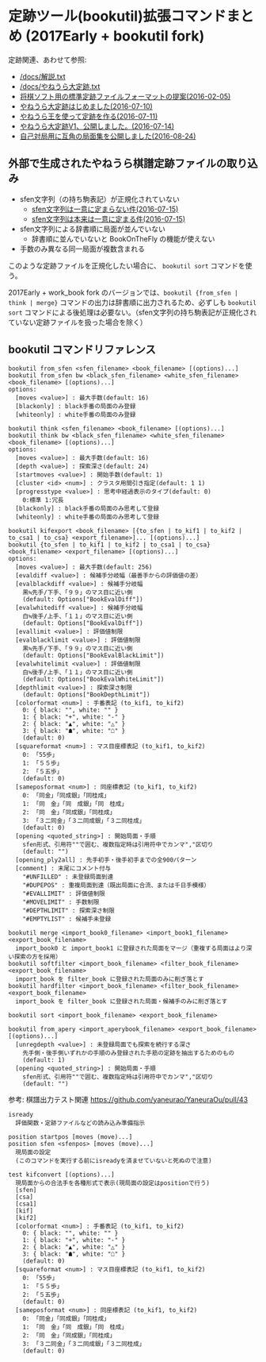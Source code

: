 <!-- Markdown -->
# 定跡ツール(bookutil)拡張コマンドまとめ (2017Early + bookutil fork)

定跡関連、あわせて参照:
- [/docs/解説.txt](https://github.com/yaneurao/YaneuraOu/blob/master/docs/%E8%A7%A3%E8%AA%AC.txt)
- [/docs/やねうら大定跡.txt](https://github.com/yaneurao/YaneuraOu/blob/master/docs/%E3%82%84%E3%81%AD%E3%81%86%E3%82%89%E5%A4%A7%E5%AE%9A%E8%B7%A1.txt)
- [将棋ソフト用の標準定跡ファイルフォーマットの提案(2016-02-05)](http://yaneuraou.yaneu.com/2016/02/05/%E5%B0%86%E6%A3%8B%E3%82%BD%E3%83%95%E3%83%88%E7%94%A8%E3%81%AE%E6%A8%99%E6%BA%96%E5%AE%9A%E8%B7%A1%E3%83%95%E3%82%A1%E3%82%A4%E3%83%AB%E3%83%95%E3%82%A9%E3%83%BC%E3%83%9E%E3%83%83%E3%83%88%E3%81%AE/)
- [やねうら大定跡はじめました(2016-07-10)](http://yaneuraou.yaneu.com/2016/07/10/%E3%82%84%E3%81%AD%E3%81%86%E3%82%89%E5%A4%A7%E5%AE%9A%E8%B7%A1%E3%81%AF%E3%81%98%E3%82%81%E3%81%BE%E3%81%97%E3%81%9F/)
- [やねうら王を使って定跡を作る(2016-07-11)](http://yaneuraou.yaneu.com/2016/07/11/%E3%82%84%E3%81%AD%E3%81%86%E3%82%89%E7%8E%8B%E3%82%92%E4%BD%BF%E3%81%A3%E3%81%A6%E5%AE%9A%E8%B7%A1%E3%82%92%E4%BD%9C%E3%82%8B/)
- [やねうら大定跡V1、公開しました。(2016-07-14)](http://yaneuraou.yaneu.com/2016/07/14/%E3%82%84%E3%81%AD%E3%81%86%E3%82%89%E5%A4%A7%E5%AE%9A%E8%B7%A1v1%E3%80%81%E5%85%AC%E9%96%8B%E3%81%97%E3%81%BE%E3%81%97%E3%81%9F%E3%80%82/)
- [自己対局用に互角の局面集を公開しました(2016-08-24)](http://yaneuraou.yaneu.com/2016/08/24/%E8%87%AA%E5%B7%B1%E5%AF%BE%E5%B1%80%E7%94%A8%E3%81%AB%E4%BA%92%E8%A7%92%E3%81%AE%E5%B1%80%E9%9D%A2%E9%9B%86%E3%82%92%E5%85%AC%E9%96%8B%E3%81%97%E3%81%BE%E3%81%97%E3%81%9F/)

## 外部で生成されたやねうら棋譜定跡ファイルの取り込み

- sfen文字列（の持ち駒表記）が正規化されていない
  - [sfen文字列は一意に定まらない件(2016-07-15)](http://yaneuraou.yaneu.com/2016/07/15/sfen%E6%96%87%E5%AD%97%E5%88%97%E3%81%AF%E4%B8%80%E6%84%8F%E3%81%AB%E5%AE%9A%E3%81%BE%E3%82%89%E3%81%AA%E3%81%84%E4%BB%B6/)
  - [sfen文字列は本来は一意に定まる件(2016-07-15)](http://yaneuraou.yaneu.com/2016/07/15/sfen%E6%96%87%E5%AD%97%E5%88%97%E3%81%AF%E6%9C%AC%E6%9D%A5%E3%81%AF%E4%B8%80%E6%84%8F%E3%81%AB%E5%AE%9A%E3%81%BE%E3%82%8B%E4%BB%B6/)
- sfen文字列による辞書順に局面が並んでいない
  - 辞書順に並んでいないと BookOnTheFly の機能が使えない
- 手数のみ異なる同一局面が複数含まれる

このような定跡ファイルを正規化したい場合に、 `bookutil sort` コマンドを使う。

2017Early + work_book fork のバージョンでは、`bookutil {from_sfen | think | merge}` コマンドの出力は辞書順に出力されるため、必ずしも `bookutil sort` コマンドによる後処理は必要ない。（sfen文字列の持ち駒表記が正規化されていない定跡ファイルを扱った場合を除く）

## bookutil コマンドリファレンス

```
bookutil from_sfen <sfen_filename> <book_filename> [(options)...]
bookutil from_sfen bw <black_sfen_filename> <white_sfen_filename> <book_filename> [(options)...]
options:
  [moves <value>] : 最大手数(default: 16)
  [blackonly] : black手番の局面のみ登録
  [whiteonly] : white手番の局面のみ登録

bookutil think <sfen_filename> <book_filename> [(options)...]
bookutil think bw <black_sfen_filename> <white_sfen_filename> <book_filename> [(options)...]
options:
  [moves <value>] : 最大手数(default: 16)
  [depth <value>] : 探索深さ(default: 24)
  [startmoves <value>] : 開始手数(default: 1)
  [cluster <id> <num>] : クラスタ用間引き指定(default: 1 1)
  [progresstype <value>] : 思考中経過表示のタイプ(default: 0)
    0:標準 1:冗長
  [blackonly] : black手番の局面のみ思考して登録
  [whiteonly] : white手番の局面のみ思考して登録

bookutil kifexport <book_filename> [{to_sfen | to_kif1 | to_kif2 | to_csa1 | to_csa} <export_filename>]... [(options)...]
bookutil {to_sfen | to_kif1 | to_kif2 | to_csa1 | to_csa} <book_filename> <export_filename> [(options)...]
options:
  [moves <value>] : 最大手数(default: 256)
  [evaldiff <value>] : 候補手分岐幅（最善手からの評価値の差）
  [evalblackdiff <value>] : 候補手分岐幅
    黒≒先手/下手、「９９」のマス目に近い側
    (default: Options["BookEvalDiff"])
  [evalwhitediff <value>] : 候補手分岐幅
    白≒後手/上手、「１１」のマス目に近い側
    (default: Options["BookEvalDiff"])
  [evallimit <value>] : 評価値制限
  [evalblacklimit <value>] : 評価値制限
    黒≒先手/下手、「９９」のマス目に近い側
    (default: Options["BookEvalBlackLimit"])
  [evalwhitelimit <value>] : 評価値制限
    白≒後手/上手、「１１」のマス目に近い側
    (default: Options["BookEvalWhiteLimit"])
  [depthlimit <value>] : 探索深さ制限
    (default: Options["BookDepthLimit"])
  [colorformat <num>] : 手番表記 (to_kif1, to_kif2)
    0: { black: "", white: "" }
    1: { black: "+", white: "-" }
    2: { black: "▲", white: "△" }
    3: { black: "☗", white: "☖" }
    (default: 0)
  [squareformat <num>] : マス目座標表記 (to_kif1, to_kif2)
    0: 「55歩」
    1: 「５５歩」
    2: 「５五歩」
    (default: 0)
  [sameposformat <num>] : 同座標表記 (to_kif1, to_kif2)
    0: 「同金」「同成銀」「同桂成」
    1: 「同　金」「同　成銀」「同　桂成」
    2: 「同　金」「同成銀」「同桂成」
    3: 「３二同金」「３二同成銀」「３二同桂成」
    (default: 0)
  [opening <quoted_string>] : 開始局面・手順
    sfen形式、引用符""で囲む、複数指定時は引用符中でカンマ","区切り
    (default: "")
  [opening_ply2all] : 先手初手・後手初手までの全900パターン
  [comment] : 末尾にコメント付与
    "#UNFILLED" : 未登録局面到達
    "#DUPEPOS" : 重複局面到達（既出局面に合流、または千日手模様）
    "#EVALLIMIT" : 評価値制限
    "#MOVELIMIT" : 手数制限
    "#DEPTHLIMIT" : 探索深さ制限
    "#EMPTYLIST" : 候補手未登録

bookutil merge <import_book0_filename> <import_book1_filename> <export_book_filename>
  import_book0 と import_book1 に登録された局面をマージ（重複する局面はより深い探索の方を採用）
bookutil softfilter <import_book_filename> <filter_book_filename> <export_book_filename>
  import_book を filter_book に登録された局面のみに削ぎ落とす
bookutil hardfilter <import_book_filename> <filter_book_filename> <export_book_filename>
  import_book を filter_book に登録された局面・候補手のみに削ぎ落とす

bookutil sort <import_book_filename> <export_book_filename>

bookutil from_apery <import_aperybook_filename> <export_book_filename> [(options)...]
  [unregdepth <value>] : 未登録局面でも探索を続行する深さ
    先手側・後手側いずれかの手順のみ登録された手筋の定跡を抽出するためのもの
    (default: 1)
  [opening <quoted_string>] : 開始局面・手順
    sfen形式、引用符""で囲む、複数指定時は引用符中でカンマ","区切り
    (default: "")
```

参考: 棋譜出力テスト関連
https://github.com/yaneurao/YaneuraOu/pull/43

```
isready
  評価関数・定跡ファイルなどの読み込み準備指示

position startpos [moves (move)...]
position sfen <sfenpos> [moves (move)...]
  現局面の設定
  (このコマンドを実行する前にisreadyを済ませていないと死ぬので注意)

test kifconvert [(options)...]
  現局面からの合法手を各種形式で表示(現局面の設定はpositionで行う)
  [sfen]
  [csa]
  [csa1]
  [kif]
  [kif2]
  [colorformat <num>] : 手番表記 (to_kif1, to_kif2)
    0: { black: "", white: "" }
    1: { black: "+", white: "-" }
    2: { black: "▲", white: "△" }
    3: { black: "☗", white: "☖" }
    (default: 0)
  [squareformat <num>] : マス目座標表記 (to_kif1, to_kif2)
    0: 「55歩」
    1: 「５５歩」
    2: 「５五歩」
    (default: 0)
  [sameposformat <num>] : 同座標表記 (to_kif1, to_kif2)
    0: 「同金」「同成銀」「同桂成」
    1: 「同　金」「同　成銀」「同　桂成」
    2: 「同　金」「同成銀」「同桂成」
    3: 「３二同金」「３二同成銀」「３二同桂成」
    (default: 0)
```
